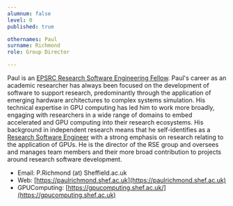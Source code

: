 ```yaml
---
alumnum: false
level: 0
published: true

othernames: Paul
surname: Richmond
role: Group Director

---
```


Paul is an [EPSRC Research Software Engineering Fellow](https://rse.ac.uk/community/epsrc-rse-fellows/). Paul's career as an academic researcher has always been focused on the development of software to support research, predominantly through the application of emerging hardware architectures to complex systems simulation. His technical expertise in GPU computing has led him to work more broadly, engaging with researchers in a wide range of domains to embed accelerated and GPU computing into their research ecosystems. His background in independent research means that he self-identifies as a [Research Software Engineer](https://rse.ac.uk/) with a strong emphasis on research relating to the application of GPUs. He is the director of the RSE group and oversees and manages team members and their more broad contribution to projects around research software development.

* Email: P.Richmond (at) Sheffield.ac.uk
* Web: [https://paulrichmond.shef.ac.uk](https://paulrichmond.shef.ac.uk)
* GPUComputing: [https://gpucomputing.shef.ac.uk/](https://gpucomputing.shef.ac.uk)
